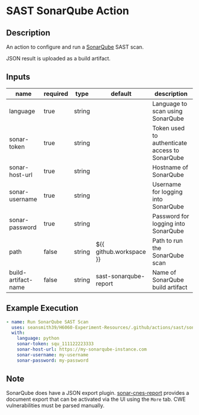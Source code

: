 # SAST SonarQube Action

## Description

An action to configure and run a [SonarQube](https://www.sonarsource.com/products/sonarqube/) SAST scan.

JSON result is uploaded as a build artifact.

## Inputs

| name                | required | type   | default                 | description                                    |
| ------------------- | -------- | ------ | ----------------------- | ---------------------------------------------- |
| language            | true     | string |                         | Language to scan using SonarQube               |
| sonar-token         | true     | string |                         | Token used to authenticate access to SonarQube |
| sonar-host-url      | true     | string |                         | Hostname of SonarQube                          |
| sonar-username      | true     | string |                         | Username for logging into SonarQube            |
| sonar-password      | true     | string |                         | Password for logging into SonarQube            |
| path                | false    | string | ${{ github.workspace }} | Path to run the SonarQube scan                 |
| build-artifact-name | false    | string | sast-sonarqube-report   | Name of SonarQube build artifact               |

## Example Execution

```yaml
- name: Run SonarQube SAST Scan
  uses: seansmith39/H6060-Experiment-Resources/.github/actions/sast/sonarqube
  with:
    language: python
    sonar-token: squ_111122223333
    sonar-host-url: https://my-sonarqube-instance.com
    sonar-username: my-username
    sonar-password: my-password
```

## Note

SonarQube does have a JSON export plugin. [sonar-cnes-report](https://github.com/cnescatlab/sonar-cnes-report) provides a document export that can be activated via the UI using the `More` tab. CWE vulnerabilities must be parsed manually.

